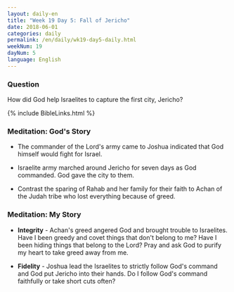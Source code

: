 ```yaml
---
layout: daily-en
title: "Week 19 Day 5: Fall of Jericho"
date: 2018-06-01
categories: daily
permalink: /en/daily/wk19-day5-daily.html
weekNum: 19
dayNum: 5
language: English
---
```

### Question     
How did God help Israelites to capture the first city, Jericho?

{% include BibleLinks.html %} 

### Meditation: God's Story   
+ The commander of the Lord's army came to Joshua indicated that God himself would fight for Israel. 

+ Israelite army marched around Jericho for seven days as God commanded. God gave the city to them. 

+ Contrast the sparing of Rahab and her family for their faith to Achan of the Judah tribe who lost everything because of greed. 

### Meditation: My Story   
+ **Integrity** - Achan's greed angered God and brought trouble to Israelites. Have I been greedy and covet things that don't belong to me? Have I been hiding things that belong to the Lord? Pray and ask God to purify my heart to take greed away from me. 

+ **Fidelity** - Joshua lead the Israelites to strictly follow God's command and God put Jericho into their hands. Do I follow God's command faithfully or take short cuts often? 

